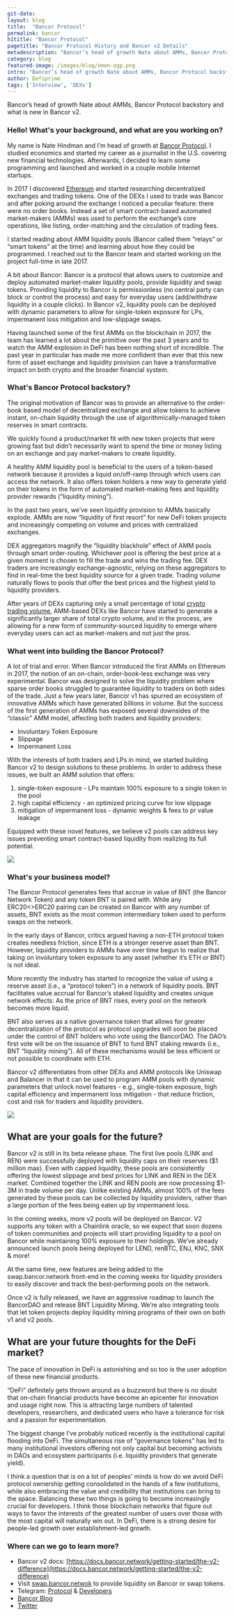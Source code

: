 ```yaml
---
git-date:
layout: blog
title:  "Bancor Protocol"
permalink: bancor
h1title: "Bancor Protocol"
pagetitle: "Bancor Protocol History and Bancor v2 Details"
metadescription: "Bancor’s head of growth Nate about AMMs, Bancor Protocol backstory and what is new in Bancor v2"
category: blog
featured-image: /images/blog/omen-ogp.png
intro: "Bancor’s head of growth Nate about AMMs, Bancor Protocol backstory and what is new in Bancor v2"
author: Defiprime
tags: ['Interview', 'DEXs']
---
```

Bancor’s head of growth Nate about AMMs, Bancor Protocol backstory and what is new in Bancor v2.


### Hello! What's your background, and what are you working on?

My name is Nate Hindman and I’m head of growth at [Bancor Protocol](https://www.bancor.network/). I studied economics and started my career as a journalist in the U.S. covering new financial technologies. Afterwards, I decided to learn some programming and launched and worked in a couple mobile Internet startups.

In 2017 I discovered [Ethereum](/ethereum) and started researching decentralized exchanges and trading tokens. One of the DEXs I used to trade was Bancor and after poking around the exchange I noticed a peculiar feature: there were no order books. Instead a set of smart contract-based automated market-makers (AMMs) was used to perform the exchange’s core operations, like listing, order-matching and the circulation of trading fees.

I started reading about AMM liquidity pools (Bancor called them “relays” or “smart tokens” at the time) and learning about how they could be programmed. I reached out to the Bancor team and started working on the project full-time in late 2017.

A bit about Bancor: Bancor is a protocol that allows users to customize and deploy automated market-maker liquidity pools, provide liquidity and swap tokens. Providing liquidity to Bancor is permissionless (no central party can block or control the process) and easy for everyday users (add/withdraw liquidity in a couple clicks). In Bancor v2, liquidity pools can be deployed with dynamic parameters to allow for single-token exposure for LPs, impermanent loss mitigation and low-slippage swaps.

Having launched some of the first AMMs on the blockchain in 2017, the team has learned a lot about the primitive over the past 3 years and to watch the AMM explosion in DeFi has been nothing short of incredible. The past year in particular has made me more confident than ever that this new form of asset exchange and liquidity provision can have a transformative impact on both crypto and the broader financial system.  


### What's Bancor Protocol backstory?

The original motivation of Bancor was to provide an alternative to the order-book based model of decentralized exchange and allow tokens to achieve instant, on-chain liquidity through the use of algorithmically-managed token reserves in smart contracts.

We quickly found a product/market fit with new token projects that were growing fast but didn’t necessarily want to spend the time or money listing on an exchange and pay market-makers to create liquidity.

A healthy AMM liquidity pool is beneficial to the users of a token-based network because it provides a liquid on/off-ramp through which users can access the network. It also offers token holders a new way to generate yield on their tokens in the form of automated market-making fees and liquidity provider rewards (“liquidity mining”).

In the past two years, we’ve seen liquidity provision to AMMs basically explode. AMMs are now “liquidity of first resort” for new DeFi token projects and increasingly competing on volume and prices with centralized exchanges.

DEX aggregators magnify the “liquidity blackhole” effect of AMM pools through smart order-routing. Whichever pool is offering the best price at a given moment is chosen to fill the trade and wins the trading fee. DEX traders are increasingly exchange-agnostic, relying on these aggregators to find in real-time the best liquidity source for a given trade. Trading volume naturally flows to pools that offer the best prices and the highest yield to liquidity providers.

After years of DEXs capturing only a small percentage of total [crypto trading volume](/dex-volume), AMM-based DEXs like Bancor have started to generate a significantly larger share of total crypto volume, and in the process, are allowing for a new form of community-sourced liquidity to emerge where everyday users can act as market-makers and not just the pros.


### What went into building the Bancor Protocol?

A lot of trial and error. When Bancor introduced the first AMMs on Ethereum in 2017, the notion of an on-chain, order-book-less exchange was very experimental. Bancor was designed to solve the liquidity problem where sparse order books struggled to guarantee liquidity to traders on both sides of the trade. Just a few years later, Bancor v1 has spurred an ecosystem of innovative AMMs which have generated billions in volume. But the success of the first generation of AMMs has exposed several downsides of the “classic” AMM model, affecting both traders and liquidity providers:‌

*   Involuntary Token Exposure
*   Slippage
*   Impermanent Loss

With the interests of both traders and LPs in mind, we started building Bancor v2 to design solutions to these problems. In order to address these issues, we built an AMM solution that offers:

1. single-token exposure - LPs maintain 100% exposure to a single token in the pool
2. high capital efficiency - an optimized pricing curve for low slippage
3. mitigation of impermanent loss - dynamic weights & fees to pr value leakage

Equipped with these novel features, we believe v2 pools can address key issues preventing smart contract-based liquidity from realizing its full potential.

![](/images/blog/data_page.png)

### What's your business model?

The Bancor Protocol generates fees that accrue in value of BNT (the Bancor Network Token) and any token BNT is paired with. While any ERC20&lt;>ERC20 pairing can be created on Bancor with any number of assets, BNT exists as the most common intermediary token used to perform swaps on the network.

In the early days of Bancor, critics argued having a non-ETH protocol token creates needless friction, since ETH is a stronger reserve asset than BNT. However, liquidity providers to AMMs have over time begun to realize that taking on involuntary token exposure to any asset (whether it’s ETH or BNT) is not ideal.  

More recently the industry has started to recognize the value of using a reserve asset (i.e., a “protocol token”) in a network of liquidity pools. BNT facilitates value accrual for Bancor’s staked liquidity and creates unique network effects: As the price of BNT rises, every pool on the network becomes more liquid.

BNT also serves as a native governance token that allows for greater decentralization of the protocol as protocol upgrades will soon be placed under the control of BNT holders who vote using the BancorDAO. The DAO’s first vote will be on the issuance of BNT to fund BNT staking rewards (i.e., BNT “liquidity mining”). All of these mechanisms would be less efficient or not possible to coordinate with ETH.

Bancor v2 differentiates from other DEXs and AMM protocols like Uniswap and Balancer in that it can be used to program AMM pools with dynamic parameters that unlock novel features - e.g., single-token exposure, high capital efficiency and impermanent loss mitigation - that reduce friction, cost and risk for traders and liquidity providers.

![](/images/blog/add_liq.png)

## What are your goals for the future?

Bancor v2 is still in its beta release phase. The first live pools (LINK and REN) were successfully deployed with liquidity caps on their reserves ($1 million max). Even with capped liquidity, these pools are consistently offering the lowest slippage and best prices for LINK and REN in the DEX market. Combined together the LINK and REN pools are now processing $1-3M in trade volume per day. Unlike existing AMMs, almost 100% of the fees generated by these pools can be collected by liquidity providers, rather than a large portion of the fees being eaten up by impermanent loss.

In the coming weeks, more v2 pools will be deployed on Bancor. V2 supports any token with a Chainlink oracle, so we expect that soon dozens of token communities and projects will start providing liquidity to a pool on Bancor while maintaining 100% exposure to their holdings. We’ve already announced launch pools being deployed for LEND, renBTC, ENJ, KNC, SNX & more!

At the same time, new features are being added to the swap.bancor.network front-end in the coming weeks for liquidity providers to easily discover and track the best-performing pools on the network.

Once v2 is fully released, we have an aggressive roadmap to launch the BancorDAO and release BNT Liquidity Mining. We’re also integrating tools that let token projects deploy liquidity mining programs of their own on both v1 and v2 pools.

## What are your future thoughts for the DeFi market?

The pace of innovation in DeFi is astonishing and so too is the user adoption of these new financial products.   

“DeFi” definitely gets thrown around as a buzzword but there is no doubt that on-chain financial products have become an epicenter for innovation and usage right now. This is attracting large numbers of talented developers, researchers, and dedicated users who have a tolerance for risk and a passion for experimentation.  

The biggest change I’ve probably noticed recently is the institutional capital flooding into DeFi. The simultaneous rise of “governance tokens” has led to many institutional investors offering not only capital but becoming activists in DAOs and ecosystem participants (i.e. liquidity providers that generate yield).

I think a question that is on a lot of peoples' minds is how do we avoid DeFi protocol ownership getting consolidated in the hands of a few institutions, while also embracing the value and credibility that institutions can bring to the space. Balancing these two things is going to become increasingly crucial for developers. I think those blockchain networks that figure out ways to favor the interests of the greatest number of users over those with the most capital will naturally win out. In DeFi, there is a strong desire for people-led growth over establishment-led growth.  


### Where can we go to learn more?

- Bancor v2 docs: [https://docs.bancor.network/getting-started/the-v2-difference](https://docs.bancor.network/getting-started/the-v2-difference)
- Visit [swap.bancor.netwok](https://swap.bancor.network/) to provide liquidity on Bancor or swap tokens.
- Telegram: [Protocol](http://t.me/bancor) & [Developers](http://t.me/bancordevelopers)
- [Bancor Blog](https://blog.bancor.network/)
- [Twitter](https://twitter.com/Bancor)
